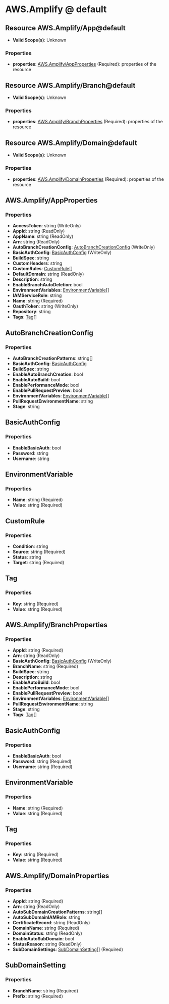 # AWS.Amplify @ default

## Resource AWS.Amplify/App@default
* **Valid Scope(s)**: Unknown
### Properties
* **properties**: [AWS.Amplify/AppProperties](#awsamplifyappproperties) (Required): properties of the resource

## Resource AWS.Amplify/Branch@default
* **Valid Scope(s)**: Unknown
### Properties
* **properties**: [AWS.Amplify/BranchProperties](#awsamplifybranchproperties) (Required): properties of the resource

## Resource AWS.Amplify/Domain@default
* **Valid Scope(s)**: Unknown
### Properties
* **properties**: [AWS.Amplify/DomainProperties](#awsamplifydomainproperties) (Required): properties of the resource

## AWS.Amplify/AppProperties
### Properties
* **AccessToken**: string (WriteOnly)
* **AppId**: string (ReadOnly)
* **AppName**: string (ReadOnly)
* **Arn**: string (ReadOnly)
* **AutoBranchCreationConfig**: [AutoBranchCreationConfig](#autobranchcreationconfig) (WriteOnly)
* **BasicAuthConfig**: [BasicAuthConfig](#basicauthconfig) (WriteOnly)
* **BuildSpec**: string
* **CustomHeaders**: string
* **CustomRules**: [CustomRule](#customrule)[]
* **DefaultDomain**: string (ReadOnly)
* **Description**: string
* **EnableBranchAutoDeletion**: bool
* **EnvironmentVariables**: [EnvironmentVariable](#environmentvariable)[]
* **IAMServiceRole**: string
* **Name**: string (Required)
* **OauthToken**: string (WriteOnly)
* **Repository**: string
* **Tags**: [Tag](#tag)[]

## AutoBranchCreationConfig
### Properties
* **AutoBranchCreationPatterns**: string[]
* **BasicAuthConfig**: [BasicAuthConfig](#basicauthconfig)
* **BuildSpec**: string
* **EnableAutoBranchCreation**: bool
* **EnableAutoBuild**: bool
* **EnablePerformanceMode**: bool
* **EnablePullRequestPreview**: bool
* **EnvironmentVariables**: [EnvironmentVariable](#environmentvariable)[]
* **PullRequestEnvironmentName**: string
* **Stage**: string

## BasicAuthConfig
### Properties
* **EnableBasicAuth**: bool
* **Password**: string
* **Username**: string

## EnvironmentVariable
### Properties
* **Name**: string (Required)
* **Value**: string (Required)

## CustomRule
### Properties
* **Condition**: string
* **Source**: string (Required)
* **Status**: string
* **Target**: string (Required)

## Tag
### Properties
* **Key**: string (Required)
* **Value**: string (Required)

## AWS.Amplify/BranchProperties
### Properties
* **AppId**: string (Required)
* **Arn**: string (ReadOnly)
* **BasicAuthConfig**: [BasicAuthConfig](#basicauthconfig) (WriteOnly)
* **BranchName**: string (Required)
* **BuildSpec**: string
* **Description**: string
* **EnableAutoBuild**: bool
* **EnablePerformanceMode**: bool
* **EnablePullRequestPreview**: bool
* **EnvironmentVariables**: [EnvironmentVariable](#environmentvariable)[]
* **PullRequestEnvironmentName**: string
* **Stage**: string
* **Tags**: [Tag](#tag)[]

## BasicAuthConfig
### Properties
* **EnableBasicAuth**: bool
* **Password**: string (Required)
* **Username**: string (Required)

## EnvironmentVariable
### Properties
* **Name**: string (Required)
* **Value**: string (Required)

## Tag
### Properties
* **Key**: string (Required)
* **Value**: string (Required)

## AWS.Amplify/DomainProperties
### Properties
* **AppId**: string (Required)
* **Arn**: string (ReadOnly)
* **AutoSubDomainCreationPatterns**: string[]
* **AutoSubDomainIAMRole**: string
* **CertificateRecord**: string (ReadOnly)
* **DomainName**: string (Required)
* **DomainStatus**: string (ReadOnly)
* **EnableAutoSubDomain**: bool
* **StatusReason**: string (ReadOnly)
* **SubDomainSettings**: [SubDomainSetting](#subdomainsetting)[] (Required)

## SubDomainSetting
### Properties
* **BranchName**: string (Required)
* **Prefix**: string (Required)

